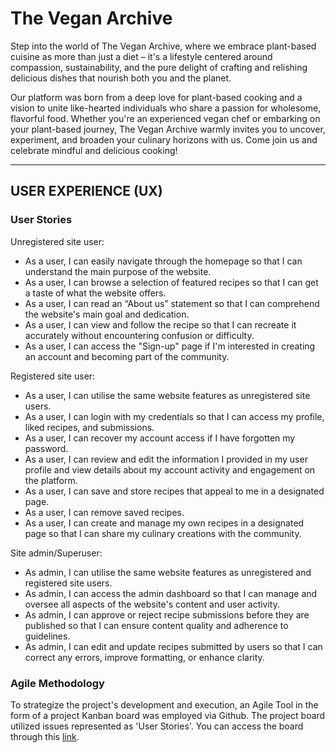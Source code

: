 # **The Vegan Archive**

Step into the world of The Vegan Archive, where we embrace plant-based cuisine as more than just a diet – it's a lifestyle centered around compassion, sustainability, and the pure delight of crafting and relishing delicious dishes that nourish both you and the planet.

Our platform was born from a deep love for plant-based cooking and a vision to unite like-hearted individuals who share a passion for wholesome, flavorful food. Whether you're an experienced vegan chef or embarking on your plant-based journey, The Vegan Archive warmly invites you to uncover, experiment, and broaden your culinary horizons with us. Come join us and celebrate mindful and delicious cooking!

<hr>

## **USER EXPERIENCE (UX)**

### **User Stories**

Unregistered site user:

- As a user, I can easily navigate through the homepage so that I can understand the main purpose of the website.
- As a user, I can browse a selection of featured recipes so that I can get a taste of what the website offers.
- As a user, I can read an “About us” statement so that I can comprehend the website's main goal and dedication.
- As a user, I can view and follow the recipe so that I can recreate it accurately without encountering confusion or difficulty.
- As a user, I can access the "Sign-up" page if I'm interested in creating an account and becoming part of the community.

Registered site user:

- As a user, I can utilise the same website features as unregistered site users.
- As a user, I can login with my credentials so that I can access my profile, liked recipes, and submissions.
- As a user, I can recover my account access if I have forgotten my password.
- As a user, I can review and edit the information I provided in my user profile and view details about my account activity and engagement on the platform.
- As a user, I can save and store recipes that appeal to me in a designated page.
- As a user, I can remove saved recipes.
- As a user, I can create and manage my own recipes in a designated page so that I can share my culinary creations with the community.

Site admin/Superuser:

- As admin, I can utilise the same website features as unregistered and registered site users.
- As admin, I can access the admin dashboard so that I can manage and oversee all aspects of the website's content and user activity.
- As admin, I can approve or reject recipe submissions before they are published so that I can ensure content quality and adherence to guidelines.
- As admin, I can edit and update recipes submitted by users so that I can correct any errors, improve formatting, or enhance clarity.

### **Agile Methodology**

To strategize the project's development and execution, an Agile Tool in the form of a project Kanban board was employed via Github. The project board utilized issues represented as 'User Stories'. You can access the board through this [link](https://github.com/users/IanaLois/projects/3).
